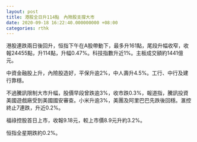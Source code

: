 ```yaml
---
layout: post
title: 港股全日升114點　內險股支撐大市
date: 2020-09-18 16:22:40.000000000 +08:00
categories: rthk
---
```


港股連跌兩日後回升，恒指下午在A股帶動下，最多升161點，尾段升幅收窄，收報24455點，升114點，升幅0.47%。科技指數升近1%。主板成交額約1441億元。

中資金融股上升，內險股造好，平保升逾2%，中人壽升4.5%。工行、中行及建行靠穩。

不過騰訊限制大市升幅，股價早段曾跌逾3%，收市跌0.3%，報道指，騰訊投資美國遊戲廠受到美國國安審查。小米升逾3%，美團及阿里巴巴先跌後回穩。滙控終止7連跌，升近0.2%。

福祿控股首日上市，收報9.18元，較上市價8.9元升約3.2%。

恒指全星期跌約0.2%。

